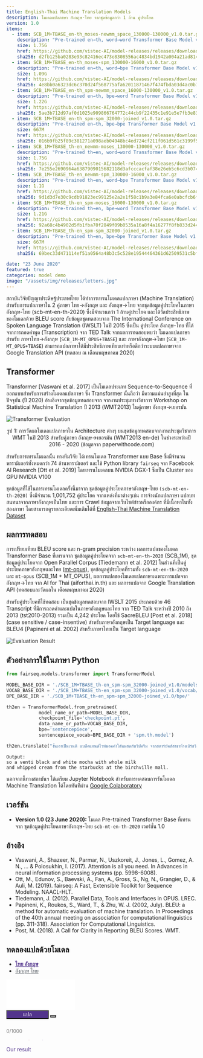 ```yaml
---
title: English-Thai Machine Translation Models
description: โมเดลแปลภาษา อังกฤษ-ไทย จากชุดข้อมูลกว่า 1 ล้าน คู่ประโยค
version: 1.0
items:
  - item: SCB_1M+TBASE_en-th_moses-newmm_space_130000-130000_v1.0.tar.gz
    description: "Pre-trained en→th, word→word Transformer Base Model v1.0 (SCB_1M)"
    size: 1.75G
    href: https://github.com/vistec-AI/model-releases/releases/download/SCB_1M%2BTBASE_v1.0/SCB_1M+TBASE_en-th_moses-newmm_space_130000-130000_v1.0.tar.gz
    sha256: d2fb125ba0283e93c82416ec473e8308556ac4834bd1942a004a21ad8143b746
  - item: SCB_1M+TBASE_en-th_moses-spm_130000-16000_v1.0.tar.gz
    description: "Pre-trained en→th, word→bpe Transformer Base Model v1.0 (SCB_1M)"
    size: 1.09G
    href: https://github.com/vistec-AI/model-releases/releases/download/SCB_1M%2BTBASE_v1.0/SCB_1M+TBASE_en-th_moses-spm_130000-16000_v1.0.tar.gz
    sha256: 4e8bb0a6323dc6c370d24f568775afa62011871467f474fbda03d4ac0b7681fa
  - item: SCB_1M+TBASE_en-th_spm-newmm_space_16000-130000_v1.0.tar.gz
    description: "Pre-trained en→th, bpe→word Transformer Base Model v1.0 (SCB_1M)"
    size: 1.22G
    href: https://github.com/vistec-AI/model-releases/releases/download/SCB_1M%2BTBASE_v1.0/SCB_1M+TBASE_en-th_spm-newmm_space_16000-130000_v1.0.tar.gz
    sha256: 5ae3b712d97af0d1025e909866764772c44cb9f22435c1e91e5e7fb3e833d2c0
  - item: SCB_1M+TBASE_en-th_spm-spm_32000-joined_v1.0.tar.gz
    description: "Pre-trained en→th, bpe→bpe Transformer Base Model v1.0 (SCB_1M)"
    size: 667M
    href: https://github.com/vistec-AI/model-releases/releases/download/SCB_1M%2BTBASE_v1.0/SCB_1M+TBASE_en-th_spm-spm_32000-joined_v1.0.tar.gz
    sha256: 016b9fb25f89c381271a098aeb04948bc4ed724cf211f061d561c3199f5f41c3
  - item: SCB_1M+TBASE_th-en_newmm-moses_130000-130000_v1.0.tar.gz
    description: "Pre-trained th→en, word→word Transformer Base Model v1.0 (SCB_1M)"
    size: 1.75G
    href: https://github.com/vistec-AI/model-releases/releases/download/SCB_1M%2BTBASE_v1.0/SCB_1M+TBASE_th-en_newmm-moses_130000-130000_v1.0.tar.gz
    sha256: 7e255e2690964a6387909015682118d3afcccacfaf38e26eb5c6cd3b074c671b
  - item: SCB_1M+TBASE_th-en_newmm-spm_130000-16000_v1.0.tar.gz
    description: "Pre-trained th→en, word→bpe Transformer Base Model v1.0 (SCB_1M)"
    size: 1.1G
    href: https://github.com/vistec-AI/model-releases/releases/download/SCB_1M%2BTBASE_v1.0/SCB_1M+TBASE_th-en_newmm-spm_130000-16000_v1.0.tar.gz
    sha256: 9d1d3d7e30c9cdb91823ec99125e2a2e1f58c1b9a3e84fca6e0abcfcb6f4cbd1
  - item: SCB_1M+TBASE_th-en_spm-moses_16000-130000_v1.0.tar.gz
    description: "Pre-trained th→en, bpe→word Transformer Base Model v1.0 (SCB_1M)"
    size: 1.21G
    href: https://github.com/vistec-AI/model-releases/releases/download/SCB_1M%2BTBASE_v1.0/SCB_1M+TBASE_th-en_spm-moses_16000-130000_v1.0.tar.gz
    sha256: 92a68c4b4902d5fb1fba70f2849f09b0535a16a8f4a16277f8fb833d244989b8
  - item: SCB_1M+TBASE_th-en_spm-spm_32000-joined_v1.0.tar.gz
    description: "Pre-trained th→en, bpe→bpe Transformer Base Model v1.0 (SCB_1M)"
    size: 667M
    href: https://github.com/vistec-AI/model-releases/releases/download/SCB_1M%2BTBASE_v1.0/SCB_1M+TBASE_th-en_spm-spm_32000-joined_v1.0.tar.gz
    sha256: 69bec33d471114ef51a0564a48b3c5c528e19544464361d62509531c5bfad153

date: "23 June 2020"
featured: true
categories: model demo
image: "/assets/img/releases/letters.jpg"
---
```


สถาบันวิจัยปัญญาประดิษฐ์ประเทศไทย ได้ทำการเทรนโมเดลแปลภาษา (Machine Translation) สำหรับการแปลภาษาใน 2 คู่ภาษา ไทย→อังกฤษ และ อังกฤษ→ไทย จากชุดข้อมูลคู่ประโยคในภาษาอังกฤษ-ไทย (scb-mt-en-th-2020) ซึ่งมีจำนวนกว่า 1 ล้านคู่ประโยค และได้วัดประสิทธิภาพของโมเดลด้วย BLEU score กับข้อมูลชุดทดสอบจาก The International Conference on Spoken Language Translation (IWSLT) ในปี 2015 ซึ่งเป็น คู่ประโยค อังกฤษ-ไทย ที่ได้จากการถอดคำพูด (Transcription) จาก TED Talk จากผลการทดสอบพบว่า โมเดลแปลภาษาสำหรับ ภาษาไทย→อังกฤษ (`SCB_1M-MT_OPUS+TBASE`) และ ภาษาอังกฤษ→ไทย (`SCB_1M-MT_OPUS+TBASE`) สามารถแปลภาษาได้มีประสิทธิภาพเทียบเท่าหรือดีกว่าระบบแปลภาษาจาก Google Translation API (ทดสอบ ณ เดือนพฤษภาคม 2020)

## Transformer

Transformer [Vaswani et al. 2017] เป็นโมเดลประเภท Sequence-to-Sequence ที่ออกแบบสำหรับการสร้างโมเดลแปลภาษา ซึ่ง Transformer นั้นถือว่า มีความแม่นยำสูงที่สุด ในปัจจุบัน (ปี 2020) อ้างอิงจากชุดข้อมูลทดสอบจาก จากงานประชุมทางวิชาการ Workshop on Statistical Machine Translation ปี 2013 (WMT2013) ในคู่ภาษา อังกฤษ→เยอรมัน

![Transformer Evaluation](/assets/img/releases/machine_translation_models/eval_wmt2014_en_de.png)

<p style="text-align: center;">รูป 1: การวัดผลโมเดลแปลภาษาใน Architecture ต่างๆ บนชุดข้อมูลทดสอบจากงานประชุมวิชาการ WMT ในปี 2013 สำหรับคู่ภาษา อังกฤษ→เยอรมัน (WMT2013 en-de) ในช่วงระหว่างปี 2016 - 2020 (ข้อมูลจาก paperwithcode.com)</p>

สำหรับการเทรนโมเดลนั้น ทางทีมวิจัย ได้เทรนโมเดล Transformer แบบ Base ซึ่งมีจำนวนพารามิเตอร์ทั้งหมดกว่า 74 ล้านพารามิเตอร์ และใช้ Python library `fairseq` จาก Facebook AI Research [Ott et al. 2019] โดยเทรนโมเดลบน NVIDIA DGX-1 ซึ่งเป็น Cluster ของ GPU NVIDIA V100

ชุดข้อมูลที่ใช้ในการเทรนโมเดลครั้งนี้มาจาก ชุดข้อมูลคู่ประโยคภาษาอังกฤษ-ไทย `(scb-mt-en-th-2020)` ซึ่งมีจำนวน 1,001,752 คู่ประโยค จากแหล่งที่มาต่างๆเช่น การจ้างนักแปลภาษา แปลบทสนทนาจากภาษาอังกฤษเป็นไทย และการ Crawl ข้อมูลจากเว็บไซต์ข่าวหรือองค์กร ที่มีเนื้อหาในทั้งสองภาษา โดยสามารถดูรายละเอียดเพิ่มเติมได้ที่ [English-Thai Machine Translation Dataset](https://airesearch.in.th/releases/machine-translation-datasets)

## ผลการทดสอบ

การเปรียบเทียบ BLEU score และ n-gram precision ระหว่าง ผลการแปลของโมเดล Transformer Base ที่เทรนจาก ชุดข้อมูลคู่ประโยคจาก `scb-mt-en-th-2020` (SCB_1M), ชุดข้อมูลคู่ประโยคจาก Open Parallel Corpus [Tiedemann et al. 2012] ในส่วนที่เป็นคู่ประโยคภาษาอังกฤษและไทย ([mt-opus](https://github.com/vistec-AI/mt-opus)), ชุดข้อมูลคู่ประโยคที่รวมทั้ง `scb-mt-en-th-2020` และ `mt-opus` (SCB_1M + MT_OPUS), ผลการแปลของโมเดลแปลภาษาเฉพาะการแปลจากอังกฤษ→ไทย จาก AI for Thai (aiforthai.in.th) และ ผลการแปลจาก Google Translation API (ทดสอบและวัดผลใน เดือนพฤษภาคม 2020)

สำหรับคู่ประโยคทีใช้ทดสอบ เป็นชุดข้อมูลทดสอบจาก IWSLT 2015 ประกอบด้วย 46 Transcript ที่มีการถอดคำและแปลในภาษาอังกฤษและไทย จาก TED Talk ระหว่างปี 2010 ถึง 2013 (tst2010-2013) รวมเป็น 4,242 ประโยค โดยใช้ SacreBLEU [Post et al. 2018] (case sensitive / case-insentive) สำหรับภาษาอังกฤษเป็น Target language และ BLEU4 [Papineni et al. 2002] สำหรับภาษาไทยเป็น Target language

![Evaluation Result](/assets/img/releases/machine_translation_models/eval_iwslt2015.png)

## ตัวอย่างการใช้ในภาษา Python

```python
from fairseq.models.transformer import TransformerModel

MODEL_BASE_DIR = './SCB_1M+TBASE_th-en_spm-spm_32000-joined_v1.0/models/'
VOCAB_BASE_DIR = './SCB_1M+TBASE_th-en_spm-spm_32000-joined_v1.0/vocab/'
BPE_BASE_DIR = './SCB_1M+TBASE_th-en_spm-spm_32000-joined_v1.0/bpe/'

th2en = TransformerModel.from_pretrained(
            model_name_or_path=MODEL_BASE_DIR,
            checkpoint_file='checkpoint.pt',
            data_name_or_path=VOCAB_BASE_DIR,
            bpe='sentencepiece',
            sentencepiece_vocab=BPE_BASE_DIR + 'spm.th.model')

th2en.translate("งั้นเอาเป็นเวนติ แบล็คแอนด์ไวท์มอคค่าใส่นมสดกับวิปครีม จากสตาร์บัคส์สาขาห้างเบิร์ชวิลล์นะคะ")
```

```
Output:
so a venti black and white mocha with whole milk
and whipped cream from the starbucks at the birchville mall.
```

นอกจากนี้ทางสถาบันฯ ได้เตรียม Jupyter Notebook สำหรับการทดสอบการรันโมเดล Machine Translation ได้โดยทันทีผ่าน [Google Colaboratory](https://colab.research.google.com/drive/1b7Uo9Ic1UltWvC2S7-qqix5WUL-P86xD?usp=sharing)

## เวอร์ชัน

- **Version 1.0 (23 June 2020):** โมเดล Pre-trained Transformer Base ที่เทรนจาก ชุดข้อมูลคู่ประโยคภาษาอังกฤษ-ไทย `scb-mt-en-th-2020` เวอร์ชั่น 1.0

## อ้างอิง

- Vaswani, A., Shazeer, N., Parmar, N., Uszkoreit, J., Jones, L., Gomez, A. N., ... & Polosukhin, I. (2017). Attention is all you need. In Advances in neural information processing systems (pp. 5998-6008).
- Ott, M., Edunov, S., Baevski, A., Fan, A., Gross, S., Ng, N., Grangier, D., & Auli, M. (2019). fairseq: A Fast, Extensible Toolkit for Sequence Modeling. NAACL-HLT.
- Tiedemann, J. (2012). Parallel Data, Tools and Interfaces in OPUS. LREC.
- Papineni, K., Roukos, S., Ward, T., & Zhu, W. J. (2002, July). BLEU: a method for automatic evaluation of machine translation. In Proceedings of the 40th annual meeting on association for computational linguistics (pp. 311-318). Association for Computational Linguistics.
- Post, M. (2018). A Call for Clarity in Reporting BLEU Scores. WMT.

## ทดลองแปลด้วยโมเดล

<div id="model-demo" class="test1 w-100 d-flex flex-column">
  <ul class="nav nav-tabs" id="myTab" role="tablist">
    <li class="nav-item" role="presentation">
      <a class="nav-link active" id="thai-lang" data-toggle="tab" href="#home" role="tab" aria-controls="home" aria-selected="true">ไทย <i class="fa fa-long-arrow-alt-right"></i> อังกฤษ</a>
    </li>
    <li class="nav-item" role="presentation">
      <a class="nav-link" id="eng-lang" data-toggle="tab" href="#profile" role="tab" aria-controls="profile" aria-selected="false">อังกฤษ <i class="fa fa-long-arrow-alt-right"></i> ไทย</a>
    </li>
  </ul>
  <div class="textarea-box d-flex flex-column pb-3">
    <textarea class="textarea-input py-2 px-3 border border-bottom-0 border-top-0 data-hj-allow" maxlength="1000" id="textarea-input" rows="5"></textarea>
    <div class="feature-input d-flex justify-content-end bg-white border border-top-0">   
      <button type="button" class="btn btn-translate btn-sm rounded rounded-lg btn-light border border-secondary my-2" id="btn-translate">
        แปล
      </button> 
      <button type="button" class="btn btn-remove btn-sm btn-remove-all rounded rounded-lg border m-2 border-secondary" id="btn-remove-all" data-toggle="tooltip" data-placement="bottom" title="Remove">
        <i class="fa fa-trash-alt"></i>
      </button>   
    </div>
    <span class="limit-length text-right" id="char-lefts">0/1000</span>
    <div class="d-flex justify-content-center">
      <div class="loading d-none text-center mx-3" id="loading"> 
        <div class="spinner-grow spinner-left" role="status">        
        </div>
        <div class="spinner-grow spinner-center" role="status">        
        </div>
        <div class="spinner-grow spinner-right" role="status">        
      </div>
    </div>  
  </div>  
  <div class="compare-output-container d-flex flex-row my-3">    
    <div class="textarea-mt-result translate-output d-none flex-column border flex-fill mr-1 w-100">
      <div class="mt-container px-3 pt-2 bg-white border-bottom">
        <div class="mt-title pb-1">Our result</div>
      </div>
      <textarea class="textarea-mt-output p-3 data-hj-allow" id="output-mt-translation" readonly></textarea>
      <div class="feature-output text-right bg-white">
        <button class="btn btn-sm btn-secondary m-2" id="btn-mt-copy" data-toggle="tooltip" data-placement="bottom" title="Copy to clipboard">
          <i class="fa fa-clone"></i>
        </button>
      </div>
    </div>    
    <div class="textarea-gt-result translate-output d-none flex-column border flex-fill ml-1 w-100">    
      <div class="gt-container px-3 pt-2 bg-white border-bottom">
        <div class="gt-title pb-1">Result from Google Translate</div>
        </div>
        <textarea class="textarea-gt-output p-3 data-hj-allow" id="output-gt-translation" readonly></textarea>
        <div class="feature-output text-right bg-white">
          <button class="btn btn-sm btn-secondary m-2" id="btn-gt-copy" data-toggle="tooltip" data-placement="bottom" title="Copy to clipboard">
            <i class="fa fa-clone"></i>
          </button>
        </div>
      </div>
    </div>   
    <div class="compare-tran text-right d-none" id="compare-translate">
      Compare with  
      <a class="link-google-tran" id="link-google-translate">Google Translate</a>   
    </div>     
  </div>
</div>

## ข้อจำกัดของโมเดล และวิธีการแก้ไขเบื้องต้น

จากการทดสอบโมเดลแปลภาษาเบื้องต้น พบว่ามีข้อจำกัดบางประการที่เกิดขึ้นได้จากโมเดลแปลภาษา ดังนี้

#### การแปลข้อความที่มีหลายบรรทัด (multi-line sentences)

```python
>> en2th.translate("The people creating an oasis with seawater\nBy Chloe Berge and Sunny Fitzgerald")
"ผู้คนสร้างโอเอซิสด้วยน้ําทะเล By Chloe Berge และ Sunny Fitzgerald"
```

**แนวทางการแก้ไข:** เนื่องจากการรับข้อมูลจาก Textbox ข้อความอาจจะประกอบด้วยหลายบรรทัด โดยมีการแบ่งด้วย `\n` ซึ่งอาจจะส่งผลให้ข้อความยาวเกินข้อจำกัดของโมเดลแปลภาษา หรือมีผลการแปลที่ไม่ถูกต้องได้ ผู้ใช้สามารถแยกข้อความตาม `\n` แล้วจึงส่ง List ของข้อความที่ถูกแบ่ง ไปยังโมเดล โดยผลการแปลจะคืนค่าเป็น List ของผลการแปล

```python
>> text_input = "The people creating an oasis with seawater\nBy Chloe Berge and Sunny Fitzgerald"
>> segments = text_input.split("\n")
>> segments
[ "The people creating an oasis with seawater",
"By Chloe Berge and Sunny Fitzgerald"]
>> results = en2th.translate(segments)
>> results
["ผู้คนสร้างโอเอซิสด้วยน้ําทะเล",
"โดย Chloe Berge และ Sunny Fitzgerald"]
```

#### การแปลข้อความเปล่า หรือ empty string และโมเดลได้ให้ผลแปลที่ไม่ถูกต้อง ตัวอย่างเช่น

```python
>> th2en.translate("")
"I don't think so."

>> en2th.translate("")
". ."
```

**แนวทางการแก้ไข:** ผู้ใช้สามารถระบุให้ข้อความที่เป็น empty string ไม่ส่งไปยังโมเดลแปลภาษา และให้คืนค่าเป็น empty string เหมือนเดิม

```python
def translate_segment(text):
  if len(text.strip()) == 0:
    return ""
```

#### การแปลข้อความโดยที่ภาษาต้นทางของโมเดลไม่ตรงกัน เช่น การแปลด้วยโมเดล อังกฤษ→ไทย แต่ข้อความนำเข้าเป็นภาษาไทย

```python
>> th2en.translate("ฉันอยากจองเที่ยวบินไปโตเกียว")
"I'd like to book a flight to Tokyo."

>> en2th.translate("ฉันอยากจองเที่ยวบินไปโตเกียว") # ข้อความนำเข้าควรเป็นภาษาอังกฤษ
"ไล่ระดับสี"
```

**แนวทางการแก้ไข:** เนื่องจากโมเดลถูกเทรนแยกกันในการแปลระหว่าง อังกฤษ→ไทย และ ไทย→อังกฤษ ผู้ใช้งานสามารถกำหนดเงื่อนไขให้ของข้อความนำเข้าว่าควรเป็นข้อความในภาษาต้นทางที่โมเดลได้ถูกเทรนมา เพื่อป้องกันข้อผิดพลาดนี้

```python
import re

def translate_en2th(text):
  if re.search(r"ก-๙", text):
    raise "Input text should be in English."
```

#### การแปลคำหนึ่งคำในภาษาอังกฤษอาจส่งผลให้โมเดลแปลผลได้ไม่ถูกต้อง

```python
>> en2th.translate("method")
วิธีการ@ label

>> en2th.translate("methodology.")
กลไกComment

>> en2th.translate("cat")
แมวName
```

**แนวทางการแก้ไข:** ในบางกรณีการแปลคำหนึ่งคำอาจจะมีผลการแปลที่ไม่ถูกต้องได้ เนื่องจากชุดข้อมูลที่ใช้เทรนโมเดลมักจะเป็นในระดับประโยค การแก้ปัญหาเบื้องต้นสามารถทำได้โดยการเพิ่ม "." ต่อท้ายข้อความนำเข้า แล้วจึงทำการ post-processing ด้วยการลบ "." ที่ต่อท้ายผลการแปล

```python
>> en2th.translate("method.")
วิธีการ.

>> en2th.translate("methodology.")
ระเบียบวิธี

>> en2th.translate("cat.")
แมว
```

<style>
body [id]:before {
  content: none;
}

textarea {
  border: 1px solid #ffffff;
  resize: none;
}

textarea:focus {
  outline: none !important;
}

.btn-select-lang {
  width: 10rem;
  font-size: 0.9rem;
}

.btn-select-lang:hover, .btn-select-lang:focus {
  background-color: #52348c !important;
  color: #ffffff;
  box-shadow: none;
  outline: none;
}

.selected-lang {
  background-color: #52348c !important;
  color: #ffffff;
}

.btn-remove-all, .btn-translate {
  transition: all 0.3s;
  outline: 0;
  font-size: 0.9rem;
  color: #ffffff;
}

.btn-translate {
  background-color: #52348c;
  color: #ffffff;
  width: 7rem;
}

.icon-btn {
  font-size: 1.5rem;
}

.btn-remove-all {
  background-color: #fafafa;
  color: #303030;
}

.btn-translate:hover, .btn-translate:focus {
  background: #432A73;
  color: #ffffff;
  transition: all 0.3s;
  box-shadow: none;
}

.btn-remove-all:hover, .btn-remove-all:focus {
  background: #E9E9E9;
  transition: all 0.3s;
  box-shadow: none;
  color: #303030;
  outline: none;
}

.btn-feature:hover, .btn-feature:focus {
  border-color: transparent;
  -webkit-transform: scale(1.2);
  transform: scale(1.2);
  outline: none;
  box-shadow: none;
}

.btn-feature {
  color: #303030;
  background-color: #F0F0F0;
  transition: all 0.5s;
  cursor: pointer;
}

.tooltip > .tooltip-inner {
  font-size: .625rem;
}

.spinner-left {
  color: #fff200;
}

.spinner-center {
  color: #a6253b;
}

.spinner-right {
  color: #52348c;
}

.btn-features {
  color: #303030;
  background: #C5C5C5;
}

.btn-features:hover, .btn-features:focus{
  color: #303030;
  outline: none;
  box-shadow: none;
}

.mt-title {
  width: 5rem;
  color: #52348c;
  height: 100%;
  border-bottom: 2px solid #52348c;
}

.gt-title {
  white-space: nowrap;
  width: 14.5rem;
  border-bottom: 2px solid #4284f3;
  color: #4284f3;
}

.catch-error {
  color: #E62020;
  height: 100%;
}

.limit-length {
  font-size: 0.8rem;
  color: #777777;
}

@keyframes spinner-grow {
0% {
  opacity: 0;
  transform: scale(0);
}
50% {
  opacity: 1;
}
100% {
  opacity: 0;
  transform: scale(1);
}
}

.spinner-grow {
position: relative;
display: inline-block;
width: 2rem;
height: 2rem;
overflow: hidden;
text-indent: -999em;
vertical-align: text-bottom;
background-color: currentColor;
border-radius: 50%;
animation-name: spinner-grow;
animation-duration: .75s;
animation-timing-function: linear;
animation-iteration-count: infinite;
}

.spinner-grow-sm {
width: 1rem;
height: 1rem;
}

.link-google-tran {
color: #4284f3 !important;
cursor: pointer;
width: 9rem;
}

.compare-tran {
font-size: 0.9rem;
}

.feature-input {
height: 3rem;
}

.active {
color: #52348c !important;
font-weight: 600;
}

.nav-link {
color: #495057;
}

.nav-link:hover {
color: #52348c;
}

@media screen and (max-width: 500px)   {
.compare-output-container {
  flex-direction: column !important;
}
.translate-output {
  margin: 0 !important;
}
.btn-translate {
  font-size: 0.8rem;
  width: 6rem;
}
.btn-remove-all {
  width: 2.5rem;
  font-size: 0.8rem;
}
}
</style>

<script src="https://cdnjs.cloudflare.com/ajax/libs/axios/0.19.2/axios.min.js"></script>

<!-- Hotjar Tracking Code for https://airesearch.in.th -->
<script>
  (function(h,o,t,j,a,r){
      h.hj=h.hj||function(){(h.hj.q=h.hj.q||[]).push(arguments)};
      h._hjSettings={hjid:1922787,hjsv:6};
      a=o.getElementsByTagName('head')[0];
      r=o.createElement('script');r.async=1;
      r.src=t+h._hjSettings.hjid+j+h._hjSettings.hjsv;
      a.appendChild(r);
  })(window,document,'https://static.hotjar.com/c/hotjar-','.js?sv=');
</script>

<script>
function _createForOfIteratorHelper(o, allowArrayLike) {
  var it;
  if (typeof Symbol === "undefined" || o[Symbol.iterator] == null) {
    if (
      Array.isArray(o) ||
      (it = _unsupportedIterableToArray(o)) ||
      (allowArrayLike && o && typeof o.length === "number")
    ) {
      if (it) o = it;
      var i = 0;
      var F = function F() {};
      return {
        s: F,
        n: function n() {
          if (i >= o.length) return { done: true };
          return { done: false, value: o[i++] };
        },
        e: function e(_e) {
          throw _e;
        },
        f: F
      };
    }
    throw new TypeError(
      "Invalid attempt to iterate non-iterable instance.\nIn order to be iterable, non-array objects must have a [Symbol.iterator]() method."
    );
  }
  var normalCompletion = true,
    didErr = false,
    err;
  return {
    s: function s() {
      it = o[Symbol.iterator]();
    },
    n: function n() {
      var step = it.next();
      normalCompletion = step.done;
      return step;
    },
    e: function e(_e2) {
      didErr = true;
      err = _e2;
    },
    f: function f() {
      try {
        if (!normalCompletion && it.return != null) it.return();
      } finally {
        if (didErr) throw err;
      }
    }
  };
}

function _unsupportedIterableToArray(o, minLen) {
  if (!o) return;
  if (typeof o === "string") return _arrayLikeToArray(o, minLen);
  var n = Object.prototype.toString.call(o).slice(8, -1);
  if (n === "Object" && o.constructor) n = o.constructor.name;
  if (n === "Map" || n === "Set") return Array.from(o);
  if (n === "Arguments" || /^(?:Ui|I)nt(?:8|16|32)(?:Clamped)?Array$/.test(n))
    return _arrayLikeToArray(o, minLen);
}

function _arrayLikeToArray(arr, len) {
  if (len == null || len > arr.length) len = arr.length;
  for (var i = 0, arr2 = new Array(len); i < len; i++) {
    arr2[i] = arr[i];
  }
  return arr2;
}

var sl = "th",
  tl = "en";

function sleep(ms) {
  return new Promise(function (resolve) {
    return setTimeout(resolve, ms);
  });
}

async function googleApi(input) {
  try {
    var uri = "https://translate.googleapis.com/translate_a/single?client=gtx&sl="
      .concat(sl, "&tl=")
      .concat(tl, "&dt=t&q=")
      .concat(encodeURIComponent(input));
    var response = await axios.get(uri);
    return response.data;
  } catch (err) {
    $("#output-gt-translation")
      .addClass("catch-error")
      .val(
        "You have sent too many requests recently." +
          "\n\nPlease try again later or compare directly with google translation website link below."
      );
    $("#compare-translate").removeClass("d-none");
  }
}

async function mtApi(input) {
  var input_arr = input.split("\n");
  var input_json = {
    text: input_arr,
    source: sl,
    target: tl
  };

  try {
    var response = await axios.post(
      "https://mt-api.airesearch.in.th",
      JSON.stringify(input_json),
      {
        headers: {
          "Content-Type": "application/json"
        }
      }
    );
    return response.data;
  } catch (err) {
    $("#output-mt-translation")
      .addClass("catch-error")
      .val(
        "You have sent a request for exceeding the limit rate." +
          "\n\nPlease try again in a few seconds."
      );
  }
}

async function translate() {
  $("#loading").removeClass("d-none");
  $("#btn-remove-all").addClass("d-none");
  $("#btn-translate").addClass("d-none");
  $("#compare-translate").addClass("d-none");
  var input = $("#textarea-input").val();
  var dataArrMT = await mtApi(input);
  var dataArrGT = await googleApi(input);
  var resultGT = "",
    resultMT = "";

  if (dataArrGT) {
    for (var i = 0; i < dataArrGT[0].length; i++) {
      resultGT += dataArrGT[0][i][0];
    }
  }

  if (dataArrMT) {
    var _iterator = _createForOfIteratorHelper(dataArrMT),
      _step;

    try {
      for (_iterator.s(); !(_step = _iterator.n()).done; ) {
        var item = _step.value;
        resultMT += item;
        resultMT += "\n";
      }
    } catch (err) {
      _iterator.e(err);
    } finally {
      _iterator.f();
    }
  }

  await sleep(1200);

  if (resultGT) {
    $("#output-gt-translation").removeClass("catch-error").val(resultGT);
  }

  if (resultMT) {
    $("#output-mt-translation").removeClass("catch-error").val(resultMT);
  }
}

$("#thai-lang").click(function () {
  sl = "th";
  tl = "en";
  change_class();
});
$("#eng-lang").click(function () {
  sl = "en";
  tl = "th";
  change_class();
});

function change_class() {
  $("#output-gt-translation").val("");
  $("#output-mt-translation").val("");
  $("#btn-translate").removeClass("d-none");
  $("#output-gt-translation").height("auto");
  $("#output-mt-translation").height("auto");
  $("#compare-translate").addClass("d-none");
}

$(document).ready(function () {
  $('[data-toggle="tooltip"]').tooltip();
});
$('input[type="text"], textarea').on("input", function () {
  change_class();
});
$(".btn-remove").click(function () {
  $("#textarea-input").val("");
  change_class();
});
$("#btn-mt-copy").click(function () {
  var copyText = $("#output-mt-translation")[0];
  copyText.select();
  copyText.setSelectionRange(0, 99999);
  document.execCommand("copy");
});
$("#btn-gt-copy").click(function () {
  var copyText = $("#output-gt-translation")[0];
  copyText.select();
  copyText.setSelectionRange(0, 99999);
  document.execCommand("copy");
});

$("#btn-translate").click(async function () {
  if ($("#textarea-input").val().trim() !== "") {
    change_class();
    await translate();
    $("#loading").addClass("d-none");
    $(".translate-output").removeClass("d-none");
    $(".translate-output").addClass("d-flex");
    var outpuGT = $("#output-gt-translation");
    var outpuMT = $("#output-mt-translation");
    var heightGT = outpuGT[0].scrollHeight - 20;
    var heightMT = outpuMT[0].scrollHeight - 20;

    if (heightGT > heightMT) {
      outpuGT.height(heightGT + "px");
      outpuMT.height(heightGT + "px");
    } else {
      outpuMT.height(heightMT + "px");
      outpuGT.height(heightMT + "px");
    }

    $("#btn-remove-all").removeClass("d-none");
    $("#btn-translate").removeClass("d-none");
  }
});

$("#link-google-translate").click(function () {
  var input = $("#textarea-input").val();
  window.open(
    "https://translate.google.co.th/#view=home&op=translate&sl="
      .concat(sl, "&tl=")
      .concat(tl, "&text=")
      .concat(input),
    "_blank"
  );
});

$("#textarea-input").on("input keyup", function () {
  $(this).height("auto");

  if ($(this)[0].scrollHeight >= 157) {
    $(this).height(this.scrollHeight + "px");
  }

  var currentLength = $(this).val().length;
  var maxLength = $(this).attr("maxlength");

  if (currentLength >= maxLength) {
    $(".limit-length").css("color", "#E62020");
  } else {
    $(".limit-length").css("color", "#777777");
  }

  $("#char-lefts").text(currentLength + "/1000");
});
</script>
